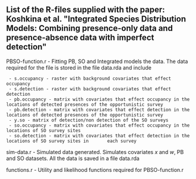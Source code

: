 ## List of the R-files supplied with the paper: Koshkina et al. "Integrated Species Distribution Models: Combining presence-only data and presence-absence data with imperfect detection"

PBSO-function.r - Fitting PB, SO and Integrated models the data. The data required for the file is stored in the file data.rda and include

     - s.occupancy - raster with background covariates that effect occupancy
     - s.detection - raster with background covariates that effect detection
     - pb.occupancy - matrix with covariates that effect occupancy in the locations of detected presences of the opportunistic survey
     - pb.detection - matrix with covariates that effect detection in the locations of detected presences of the opportunistic survey
     - y.so - matrix of detection/non detection of the SO surveys
     - so.occupancy - matrix with covariates that effect occupancy in the locations of SO survey sites
     - so.detection - matrix with covariates that effect detection in the locations of SO survey sites in       each survey

sim-data.r - Simulated data generated. Simulates covariates *x* and *w*, PB and SO datasets. All the data is saved in a file data.rda

functions.r - Utility and likelihood functions required for PBSO-function.r

